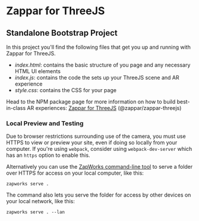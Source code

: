 # Zappar for ThreeJS
## Standalone Bootstrap Project

In this project you'll find the following files that get you up and running with Zappar for ThreeJS.
- *index.html*: contains the basic structure of you page and any necessary HTML UI elements
- *index.js*: contains the code the sets up your ThreeJS scene and AR experience
- *style.css*: contains the CSS for your page

Head to the NPM package page for more information on how to build best-in-class AR experiences: [Zappar for ThreeJS](https://www.npmjs.com/package/@zappar/zappar-threejs) (@zappar/zappar-threejs)

### Local Preview and Testing

Due to browser restrictions surrounding use of the camera, you must use HTTPS to view or preview your site, even if doing so locally from your computer. If you're using `webpack`, consider using `webpack-dev-server` which has an `https` option to enable this.

Alternatively you can use the [ZapWorks command-line tool](https://www.npmjs.com/package/@zappar/zapworks-cli) to serve a folder over HTTPS for access on your local computer, like this:
```
zapworks serve .
```

The command also lets you serve the folder for access by other devices on your local network, like this:
```
zapworks serve . --lan
```